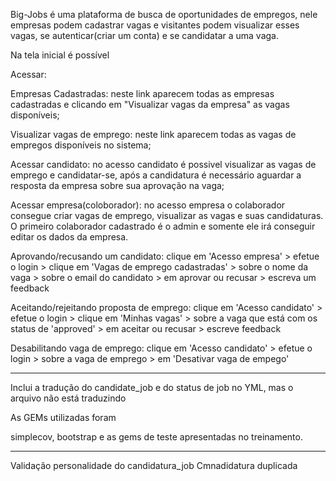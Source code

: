 Big-Jobs é uma plataforma de busca de oportunidades de empregos, nele empresas podem cadastrar vagas e visitantes podem visualizar esses vagas, se autenticar(criar um conta) e se candidatar a uma vaga.

Na tela inicial é possível

Acessar:

Empresas Cadastradas: neste link aparecem todas as empresas cadastradas e clicando em "Visualizar vagas da empresa" as vagas disponíveis;

Visualizar vagas de emprego: neste link aparecem todas as vagas de empregos disponíveis no sistema;

Acessar candidato: no acesso candidato é possivel visualizar as vagas de emprego e candidatar-se, após a candidatura é necessário aguardar a resposta da empresa sobre sua aprovação na vaga;

Acessar empresa(coloborador): no acesso empresa o colaborador consegue criar vagas de emprego, visualizar as vagas e suas candidaturas. O primeiro colaborador cadastrado é o admin e somente ele irá conseguir editar os dados da empresa.

Aprovando/recusando um candidato: clique em 'Acesso empresa' > efetue o login > clique em 'Vagas de emprego cadastradas' > sobre o nome da vaga > sobre o email do candidato > em aprovar ou recusar > escreva um feedback

Aceitando/rejeitando proposta de emprego: clique em 'Acesso candidato' > efetue o login > clique em 'Minhas vagas' > sobre a vaga que está com os status de 'approved' > em aceitar ou recusar > escreve feedback

Desabilitando vaga de emprego:  clique em 'Acesso candidato' > efetue o login > sobre a vaga de emprego > em 'Desativar vaga de empego'

-------

Inclui a tradução do candidate_job e do status de job no YML, mas o arquivo não está traduzindo


As GEMs utilizadas foram

simplecov, bootstrap e as gems de teste apresentadas no treinamento.


----------- 

Validação personalidade do candidatura_job
Cmnadidatura duplicada



